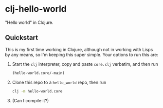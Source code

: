 # clj-hello-world

"Hello world" in Clojure.

## Quickstart

This is my first time working in Clojure, although not in working
with Lisps by any means, so I'm keeping this super simple. Your
options to run this are:

1. Start the `clj` interpreter, copy and paste `core.clj` verbatim,
   and then run

   ```clojure
   (hello-world.core/-main)
   ```

2. Clone this repo to a `hello_world` repo, then run

   ```bash
   clj -m hello-world.core
   ```

3. (Can I compile it?)
